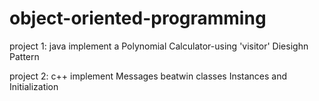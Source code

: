 # object-oriented-programming

project 1: java
 implement a Polynomial Calculator-using 'visitor' Diesighn Pattern
 
project 2: c++
  implement Messages beatwin classes
  Instances and Initialization
  
